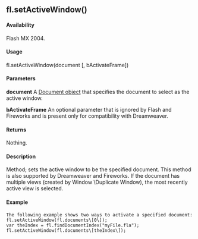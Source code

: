 ## fl.setActiveWindow()

#### Availability

Flash MX 2004.

#### Usage

fl.setActiveWindow(document \[, bActivateFrame\])

#### Parameters

**document** A [Document object](#_bookmark116) that specifies the document to select as the active window.
>
**bActivateFrame** An optional parameter that is ignored by Flash and Fireworks and is present only for compatibility with Dreamweaver.

#### Returns

Nothing.

#### Description

Method; sets the active window to be the specified document. This method is also supported by Dreamweaver and Fireworks. If the document has multiple views (created by Window \Duplicate Window), the most recently active view is selected.

#### Example

```
The following example shows two ways to activate a specified document:
fl.setActiveWindow(fl.documents\[0\]);
var theIndex = fl.findDocumentIndex("myFile.fla"); fl.setActiveWindow(fl.documents\[theIndex\]);

```